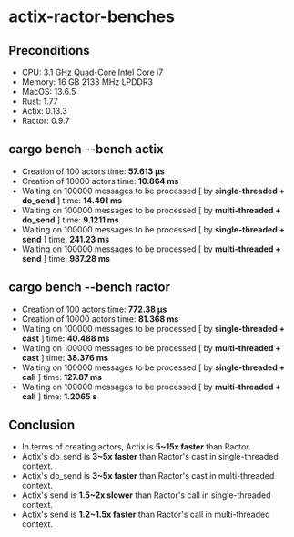 # actix-ractor-benches

## Preconditions

- CPU: 3.1 GHz Quad-Core Intel Core i7
- Memory: 16 GB 2133 MHz LPDDR3
- MacOS: 13.6.5
- Rust: 1.77
- Actix: 0.13.3
- Ractor: 0.9.7

## cargo bench --bench actix

- Creation of 100 actors time: **57.613 µs**
- Creation of 10000 actors time: **10.864 ms**
- Waiting on 100000 messages to be processed [ by **single-threaded + do_send** ] time: **14.491 ms**
- Waiting on 100000 messages to be processed [ by **multi-threaded + do_send** ] time: **9.1211 ms**
- Waiting on 100000 messages to be processed [ by **single-threaded + send** ] time: **241.23 ms**
- Waiting on 100000 messages to be processed [ by **multi-threaded + send** ] time: **987.28 ms**

## cargo bench --bench ractor

- Creation of 100 actors time: **772.38 µs**
- Creation of 10000 actors time: **81.368 ms**
- Waiting on 100000 messages to be processed [ by **single-threaded + cast** ] time: **40.488 ms**
- Waiting on 100000 messages to be processed [ by **multi-threaded + cast** ] time: **38.376 ms**
- Waiting on 100000 messages to be processed [ by **single-threaded + call** ] time: **127.87 ms**
- Waiting on 100000 messages to be processed [ by **multi-threaded + call** ] time: **1.2065 s**

## Conclusion

- In terms of creating actors, Actix is **5~15x faster** than Ractor.
- Actix's do_send is **3~5x faster** than Ractor's cast in single-threaded context.
- Actix's do_send is **3~5x faster** than Ractor's cast in multi-threaded context.
- Actix's send is **1.5~2x slower** than Ractor's call in single-threaded context.
- Actix's send is **1.2~1.5x faster** than Ractor's call in multi-threaded context.
